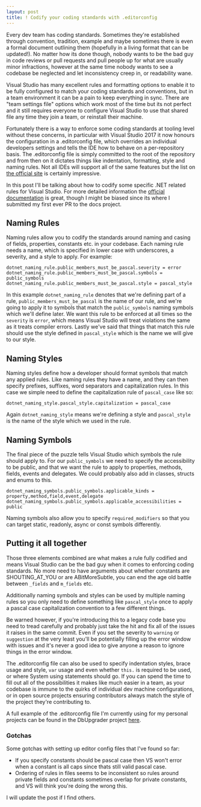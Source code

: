 ```yaml
---
layout: post
title: ! Codify your coding standards with .editorconfig
---
```


Every dev team has coding standards. Sometimes they're established through convention, tradition, example and maybe sometimes there is even a formal document outlining them (hopefully in a living format that can be updated!). No matter how its done though, nobody wants to be the bad guy in code reviews or pull requests and pull people up for what are usually minor infractions, however at the same time nobody wants to see a codebase be neglected and let inconsistency creep in, or readability wane.

Visual Studio has many excellent rules and formatting options to enable it to be fully configured to match your coding standards and conventions, but in a team environment it can be a pain to keep everything in sync. There are "team settings file" options which work most of the time but its not perfect and it still requires everyone to configure Visual Studio to use that shared file any time they join a team, or reinstall their machine.

Fortunately there is a way to enforce some coding standards at tooling level without these concerns, in particular with Visual Studio 2017 it now honours the configuration in a .editorconfig file, which overrides an individual developers settings and tells the IDE how to behave on a per-repository basis. The .editorconfig file is simply committed to the root of the repository and from then on it dictates things like indentation, formatting, style and naming rules. Not all IDEs will support all of the same features but the list on [the official site](http://editorconfig.org/#download) is certainly impressive.

In this post I'll be talking about how to codify some specific .NET related rules for Visual Studio. For more detailed information the [official documentation](https://docs.microsoft.com/en-us/visualstudio/ide/create-portable-custom-editor-options) is great, though I might be biased since its where I submitted my first ever PR to the docs project.

## Naming Rules

Naming rules allow you to codify the standards around naming and casing of fields, properties, constants etc. in your codebase. Each naming rule needs a name, which is specified in lower case with underscores, a severity, and a style to apply. For example:

```
dotnet_naming_rule.public_members_must_be_pascal.severity = error
dotnet_naming_rule.public_members_must_be_pascal.symbols = public_symbols
dotnet_naming_rule.public_members_must_be_pascal.style = pascal_style
```

In this example `dotnet_naming_rule` denotes that we're defining part of a rule, `public_members_must_be_pascal` is the name of our rule, and we're going to apply it to symbols that match the `public_symbols` naming symbols which we'll define later. We want this rule to be enforced at all times so the `severity` is `error`, which means Visual Studio will treat violations the same as it treats compiler errors. Lastly we've said that things that match this rule should use the style defined in `pascal_style` which is the name we will give to our style.

## Naming Styles

Naming styles define how a developer should format symbols that match any applied rules. Like naming rules they have a name, and they can then specify prefixes, suffixes, word separators and capitalization rules. In this case we simple need to define the capitalization rule of `pascal_case` like so:

```
dotnet_naming_style.pascal_style.capitalization = pascal_case
```

Again `dotnet_naming_style` means we're defining a style and `pascal_style` is the name of the style which we used in the rule.

## Naming Symbols

The final piece of the puzzle tells Visual Studio which symbols the rule should apply to. For our `public_symbols` we need to specify the accessibility to be public, and that we want the rule to apply to properties, methods, fields, events and delegates. We could probably also add in classes, structs and enums to this.

```
dotnet_naming_symbols.public_symbols.applicable_kinds = property,method,field,event,delegate
dotnet_naming_symbols.public_symbols.applicable_accessibilities = public
```

Naming symbols also allow you to specify `required_modifiers` so that you can target static, readonly, async or const symbols differently.

## Putting it all together

Those three elements combined are what makes a rule fully codified and means Visual Studio can be the bad guy when it comes to enforcing coding standards. No more need to have arguments about whether constants are SHOUTING_AT_YOU or are ABitMoreSubtle, you can end the age old battle between `_fields` and `m_fields` etc.

Additionally naming symbols and styles can be used by multiple naming rules so you only need to define something like `pascal_style` once to apply a pascal case capitalization convention to a few different things.

Be warned however, if you're introducing this to a legacy code base you need to tread carefully and probably just take the hit and fix all of the issues it raises in the same commit. Even if you set the severity to `warning` or `suggestion` at the very least you'll be potentially filling up the error window with issues and it's never a good idea to give anyone a reason to ignore things in the error window.

The .editorconfig file can also be used to specify indentation styles, brace usage and style, `var` usage and even whether `this.` is required to be used, or where System using statements should go. If you can spend the time to fill out all of the possibilities it makes like much easier in a team, as your codebase is immune to the quirks of individual dev machine configurations, or in open source projects ensuring contributors always match the style of the project they're contributing to.

A full example of the .editorconfig file I'm currently using for my personal projects can be found in the DbUpgrader project [here](https://github.com/davidwengier/dbupgrader/blob/master/.editorconfig).

### Gotchas

Some gotchas with setting up editor config files that I've found so far:

* If you specify constants should be pascal case then VS won't error when a constant is all caps since thats still valid pascal case.
* Ordering of rules in files seems to be inconsistent so rules around private fields and constants sometimes overlap for private constants, and VS will think you're doing the wrong this.

I will update the post if I find others.